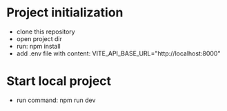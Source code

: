 
# Project initialization
- clone this repository
- open project dir
- run: npm install
- add .env file with content: VITE_API_BASE_URL="http://localhost:8000"

# Start local project

- run command: npm run dev